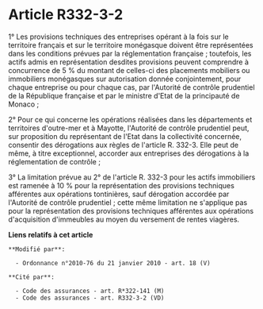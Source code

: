# Article R332-3-2

1° Les provisions techniques des entreprises opérant à la fois sur le territoire français et sur le territoire monégasque
doivent être représentées dans les conditions prévues par la réglementation française ; toutefois, les actifs admis en
représentation desdites provisions peuvent comprendre à concurrence de 5 % du montant de celles-ci des placements mobiliers
ou immobiliers monégasques sur autorisation donnée conjointement, pour chaque entreprise ou pour chaque cas, par l'Autorité
de contrôle prudentiel de la République française et par le ministre d'Etat de la principauté de Monaco ;

2° Pour ce qui concerne les opérations réalisées dans les départements et territoires d'outre-mer et à Mayotte, l'Autorité de
contrôle prudentiel peut, sur proposition du représentant de l'Etat dans la collectivité concernée, consentir des dérogations
aux règles de l'article R. 332-3. Elle peut de même, à titre exceptionnel, accorder aux entreprises des dérogations à la
réglementation de contrôle ;

3° La limitation prévue au 2° de l'article R. 332-3 pour les actifs immobiliers est ramenée à 10 % pour la représentation des
provisions techniques afférentes aux opérations tontinières, sauf dérogation accordée par l'Autorité de contrôle prudentiel ;
cette même limitation ne s'applique pas pour la représentation des provisions techniques afférentes aux opérations
d'acquisition d'immeubles au moyen du versement de rentes viagères.

**Liens relatifs à cet article**

	**Modifié par**:

	  - Ordonnance n°2010-76 du 21 janvier 2010 - art. 18 (V)

	**Cité par**:

	  - Code des assurances - art. R*322-141 (M)
	  - Code des assurances - art. R332-3-2 (VD)
